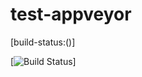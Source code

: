 # test-appveyor

[build-status:()]

[![Build Status](https://ci.appveyor.com/api/projects/status/github/test-appveyor/test-appveyor?svg=true)]
